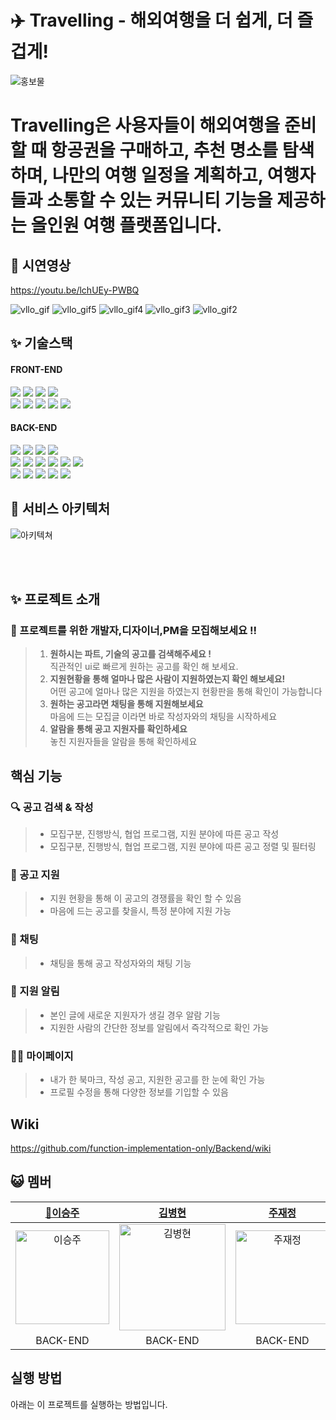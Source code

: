 # ✈️ Travelling - 해외여행을 더 쉽게, 더 즐겁게!
![홍보물](https://user-images.githubusercontent.com/113455892/224764143-2113d06e-08bf-4612-bb58-2a5c9457beba.svg)
# Travelling은 사용자들이 해외여행을 준비할 때 항공권을 구매하고, 추천 명소를 탐색하며, 나만의 여행 일정을 계획하고, 여행자들과 소통할 수 있는 커뮤니티 기능을 제공하는 올인원 여행 플랫폼입니다.
## 🎥 시연영상


https://youtu.be/lchUEy-PWBQ

![vllo_gif](https://user-images.githubusercontent.com/113872554/227924125-bd54a734-ec1b-44c0-b646-3c72865845bb.gif)
![vllo_gif5](https://user-images.githubusercontent.com/113872554/227927894-53cd9465-3007-4adf-a67d-86e285fba0b6.gif)
![vllo_gif4](https://user-images.githubusercontent.com/113872554/227927886-dec20ec6-1cce-45d4-ba97-284983f74e2b.gif)
![vllo_gif3](https://user-images.githubusercontent.com/113872554/227927878-86dbab81-8d28-45f4-b70e-507ae86599d4.gif)
![vllo_gif2](https://user-images.githubusercontent.com/113872554/227927869-465bdf05-3209-49f8-931e-d4a86629af9e.gif)

## ✨ 기술스택
#### FRONT-END
<img src="https://img.shields.io/badge/HTML-E34F26?style=for-the-badge&logo=HTML5&logoColor=white"/> <img src="https://img.shields.io/badge/styled components-DB7093?style=for-the-badge&logo=styled-components&logoColor=white"/> <img src="https://img.shields.io/badge/JavaScript-F7DF1E?style=for-the-badge&logo=JavaScript&logoColor=black"/> <img src="https://img.shields.io/badge/Redux Toolkit-764ABC?style=for-the-badge&logo=Redux&logoColor=white"/> <br> <img src="https://img.shields.io/badge/React-61DAFB?style=for-the-badge&logo=React&logoColor=black"/> <img src="https://img.shields.io/badge/Axios-5A29E4?style=for-the-badge&logo=Axios&logoColor=white"/> <img src="https://img.shields.io/badge/GitHub Actions-2088FF?style=for-the-badge&logo=GitHub Actions&logoColor=white"/> <img src="https://img.shields.io/badge/sockjs-333333?style=for-the-badge&logo=sockjs&logoColor=white"/> <img src="https://img.shields.io/badge/stomp-333333?style=for-the-badge&logo=stomp&logoColor=white"/>

#### BACK-END
<img src="https://img.shields.io/badge/Spring Boot-6DB33F?style=for-the-badge&logo=Spring Boot&logoColor=white"/> <img src="https://img.shields.io/badge/Spring Cloud-6DB33F?style=for-the-badge&logo=Spring&logoColor=white"/> <img src="https://img.shields.io/badge/Spring Security-6DB33F?style=for-the-badge&logo=Spring Security&logoColor=white"/> <img src="https://img.shields.io/badge/MySQL-4479A1?style=for-the-badge&logo=MySQL&logoColor=white"> <br> <img src="https://img.shields.io/badge/Amazon RDS-527FFF?style=for-the-badge&logo=Amazon RDS&logoColor=white"/> <img src="https://img.shields.io/badge/Amazon S3-569A31?style=for-the-badge&logo=Amazon S3&logoColor=white"/> 
<img src="https://img.shields.io/badge/Amazon EC2-FF9900?style=for-the-badge&logo=Amazon EC2&logoColor=white"/> <img src="https://img.shields.io/badge/sockjs-333333?style=for-the-badge&logo=sockjs&logoColor=white"/> <img src="https://img.shields.io/badge/stomp-333333?style=for-the-badge&logo=stomp&logoColor=white"/> <img src="https://img.shields.io/badge/GitHub Actions-2088FF?style=for-the-badge&logo=GitHub Actions&logoColor=white"/>
<br>
<img src="https://img.shields.io/badge/Appache Kafka-231F20?style=for-the-badge&logo=apachekafka&logoColor=white"/>
<img src="https://img.shields.io/badge/Kafka Connect-231F20?style=for-the-badge&logo=apachekafka&logoColor=white"/>
<img src="https://img.shields.io/badge/Docker-2496ED?style=for-the-badge&logo=docker&logoColor=white"/>
<img src="https://img.shields.io/badge/Grafana-F46800?style=for-the-badge&logo=grafana&logoColor=white"/>
<img src="https://img.shields.io/badge/Prometheus-E6522C?style=for-the-badge&logo=prometheus&logoColor=white"/>
## 🔧 서비스 아키텍처

![아키텍쳐](https://user-images.githubusercontent.com/113872554/223130493-5548c091-cd72-4d0d-84d9-b24247de7062.png)

<br>

<br>


## ✨ 프로젝트 소개
### 🎤 프로젝트를 위한 개발자,디자이너,PM을 모집해보세요 !!
>1. **원하시는 파트, 기술의 공고를 검색해주세요 !**  
   직관적인 ui로 빠르게 원하는 공고를 확인 해 보세요.
>2. **지원현황을 통해 얼마나 많은 사람이 지원하였는지 확인 해보세요!**  
   어떤 공고에 얼마나 많은 지원을 하였는지 현황판을 통해 확인이 가능합니다
>3. **원하는 공고라면 채팅을 통해 지원해보세요**  
   마음에 드는 모집글 이라면 바로 작성자와의 채팅을 시작하세요
>4. **알람을 통해 공고 지원자를 확인하세요**  
   놓친 지원자들을 알람을 통해 확인하세요


## 핵심 기능

### 🔍 공고 검색 & 작성 

> * 모집구분, 진행방식, 협업 프로그램, 지원 분야에 따른 공고 작성
> * 모집구분, 진행방식, 협업 프로그램, 지원 분야에 따른 공고 정렬 및 필터링 

### 👠 공고 지원

> * 지원 현황을 통해 이 공고의 경쟁률을 확인 할 수 있음
> * 마음에 드는 공고를 찾을시, 특정 분야에 지원 가능 

### 🔔 채팅

> * 채팅을 통해 공고 작성자와의 채팅 기능

### 🔔 지원 알림

> * 본인 글에 새로운 지원자가 생길 경우 알람 기능
> * 지원한 사람의 간단한 정보를 알림에서 즉각적으로 확인 가능


### 🧑🏻 마이페이지

> *  내가 한 북마크, 작성 공고, 지원한 공고를 한 눈에 확인 가능
> *  프로필 수정을 통해 다양한 정보를 기입할 수 있음

## Wiki
https://github.com/function-implementation-only/Backend/wiki
## 😺 멤버

|[🔰이승주](https://github.com/refinedstone)|[김병현](http)|[주재정](http)|            
|:---:|:---:|:---:|
|<img width="150" alt="이승주" src="https://user-images.githubusercontent.com/63353500/228728529-5c84fbdb-02ac-4190-9be0-ad409e6b38e6.png">|<img width="170" alt="김병현" src="https://user-images.githubusercontent.com/63353500/228760565-108a673e-adde-4f0f-99ef-77b99b87103f.png">|<img width="150" alt="주재정" src="https://user-images.githubusercontent.com/63353500/228727742-4227f0c1-6884-4d7c-b985-9fb67d033d05.png">|
|BACK-END|BACK-END|BACK-END|

## 실행 방법

아래는 이 프로젝트를 실행하는 방법입니다.



